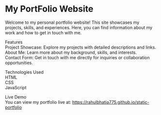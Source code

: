 # My PortFolio Website

Welcome to my personal portfolio website! This site showcases my projects, skills, and experiences. Here, you can find information about my work and how to get in touch with me.<br>

Features <br>
Project Showcase: Explore my projects with detailed descriptions and links.<br>
About Me: Learn more about my background, skills, and interests.<br>
Contact Form: Get in touch with me directly for inquiries or collaboration opportunities.<br>

Technologies Used<br>
HTML<br>
CSS<br>
JavaScript<br>

Live Demo<br>
You can view my portfolio live at: https://rahulbhatia775.github.io/static-portfolio <br>


